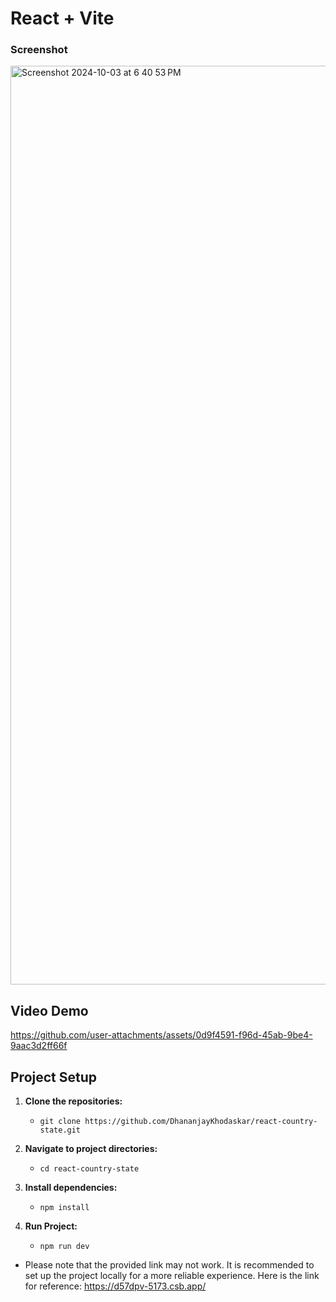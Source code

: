# React + Vite
     
### Screenshot

<img width="1470" alt="Screenshot 2024-10-03 at 6 40 53 PM" src="https://github.com/user-attachments/assets/d6dca619-2f91-4b6d-822f-8a2ded182657">

## Video Demo

https://github.com/user-attachments/assets/0d9f4591-f96d-45ab-9be4-9aac3d2ff66f

## Project Setup

1. **Clone the repositories:**
   - `git clone https://github.com/DhananjayKhodaskar/react-country-state.git`

2. **Navigate to project directories:**
   - `cd react-country-state`

3. **Install dependencies:**
   - `npm install`
     
4. **Run Project:**
   - `npm run dev`

- Please note that the provided link may not work. It is recommended to set up the project locally for a more reliable experience. Here is the link for reference: https://d57dpv-5173.csb.app/



